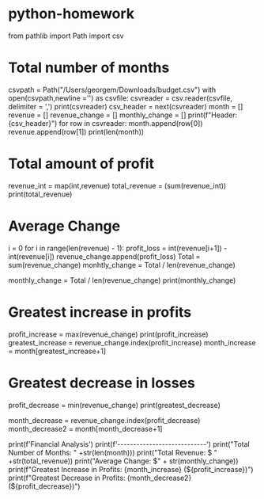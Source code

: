 # python-homework

from pathlib import Path
import csv

# Total number of months 

csvpath = Path("/Users/georgem/Downloads/budget.csv")
with open(csvpath,newline ='') as csvfile:
    csvreader = csv.reader(csvfile, delimiter = ',')
    print(csvreader)
    csv_header = next(csvreader)
    month = []
    revenue = []
    revenue_change = []
    monthly_change = []
    print(f"Header:{csv_header}")
    for row in csvreader:
        month.append(row[0])
        revenue.append(row[1])
print(len(month))


# Total amount of profit 
revenue_int = map(int,revenue)
total_revenue = (sum(revenue_int))
print(total_revenue)

# Average Change 
i = 0
for i in range(len(revenue) - 1):
    profit_loss = int(revenue[i+1]) - int(revenue[i])
    revenue_change.append(profit_loss)
    Total = sum(revenue_change)
    monhtly_change = Total / len(revenue_change)
    
monthly_change = Total / len(revenue_change)
print(monthly_change)

# Greatest increase in profits 
profit_increase = max(revenue_change)
print(profit_increase)
greatest_increase = revenue_change.index(profit_increase)
month_increase = month[greatest_increase+1]

# Greatest decrease in losses 
profit_decrease = min(revenue_change)
print(greatest_decrease)

month_decrease = revenue_change.index(profit_decrease)
month_decrease2 = month[month_decrease+1]


print(f'Financial Analysis')
print(f'----------------------------')
print("Total Number of Months: " +str(len(month)))
print("Total Revenue: $ " +str(total_revenue))
print("Average Change: $" + str(monthly_change))
print(f"Greatest Increase in Profits: {month_increase} (${profit_increase})")
print(f"Greatest Decrease in Profits: {month_decrease2} (${profit_decrease})")

